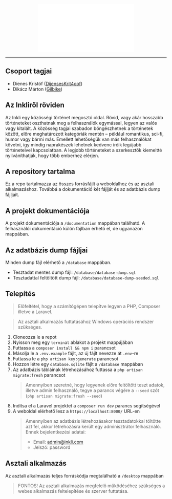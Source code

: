 <p align="center"><img src="public/img/logo-full.png" width="300" alt="Laravel Logo"></a></p>

---

## Csoport tagjai

-   Dienes Kristóf ([DijensesKrit4oof](https://github.com/DijensesKrit4oof))
-   Dikácz Márton ([Gilbike](https://github.com/Gilbike))

## Az Inkliről röviden

Az Inkli egy közösségi történet megosztó oldal. Rövid, vagy akár hosszabb történeteket oszthatnak meg a felhasználók egymással, legyen az valós vagy kitalált. A közösség tagjai szabadon böngészhetnek a történetek között, előre meghatározott kategóriák mentén – például romantikus, sci-fi, humor vagy bármi más. Emellett lehetőségük van más felhasználókat követni, így mindig naprakészek lehetnek kedvenc íróik legújabb történeteivel kapcsolatban. A legjobb történeteket a szerkesztők kiemeltté nyilváníthatják, hogy több emberhez elérjen.

## A repository tartalma

Ez a repo tartalmazza az összes forrásfájlt a weboldalhoz és az asztali alkalmazáshoz. Továbbá a dokumentáció két fájlját és az adatbázis dump fájljait.

## A projekt dokumentációja

A projekt dokumentációja a `/documentation` mappában található. A felhasználói dokumentáció külön fájlban érhető el, de ugyanazon mappában.

## Az adatbázis dump fájljai

Minden dump fájl elérhető a `/database` mappában.

-   Tesztadat mentes dump fájl: `/database/database-dump.sql`
-   Tesztadattal feltöltött dump fájl: `/database/database-dump-seeded.sql`

## Telepítés

> Előfeltétel, hogy a számítógépen telepítve legyen a PHP, Composer illetve a Laravel.

> Az asztali alkalmazás futtatásához Windows operációs rendszer szükséges.

1. Cloneozza le a repot
2. Nyisson meg egy `terminál` ablakot a projekt mappájában
3. Futtassa a `composer install && npm i` parancsot
4. Másolja le a `.env.example` fájlt, az új fájlt nevezze át `.env`-re
5. Futtassa le a `php artisan key:generate` parancsot
6. Hozzon létre egy `database.sqlite` fájlt a `/database` mappában
7. Az adatbázis tábláinak létrehozásához futtassa a `php artisan migrate:fresh` parancsot
    > Amennyiben szeretné, hogy legyenek előre feltöltött teszt adatok, illetve admin felhasználó, tegye a parancs végére a `--seed` szót (`php artisan migrate:fresh --seed`)
8. Indítsa el a Laravel projektet a `composer run dev` parancs segítségével
9. A weboldal elérhető lesz a `https://localhost:8000/` URL-en
    > Amennyiben az adatbázis létrehozásakor tesztadatokkal töltötte azt fel, akkor létrehozásra került egy adminisztrátor felhasználó. Ennek bejelentkezési adatai:
    >
    > - Email: admin@inkli.com
    > - Jelszó: password

## Asztali alkalmazás

Az asztali alkalmazás teljes forráskódja megtalálható a `/desktop` mappában

> FONTOS! Az asztali alkalmazás megfelelő működéséhez szükséges a webes alkalmazás feltelepítése és szerver futtatása.
